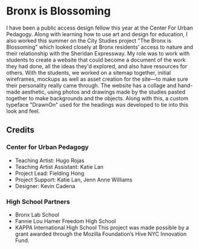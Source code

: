 # Bronx is Blossoming
I have been a public access design fellow this year at the Center For Urban Pedagogy. Along with learning how to use art and design for education, I also worked this summer on the City Studies project "The Bronx is Blossoming" which looked closely at Bronx residents' access to nature and their relationship with the Sheridan Expressway. My role was to work with students to create a website that could become a document of the work they had done, all the ideas they'd explored, and also have resources for others. With the students, we worked on a sitemap together, initial wireframes, mockups as well as asset creation for the site—to make sure their personality really came through. The website has a collage and hand-made aesthetic, using photos and drawings made by the studies pasted together to make backgrounds and the objects. Along with this, a custom typeface "DrawnOn" used for the headings was developed to tie into this look and feel.

## Credits

### Center for Urban Pedagogy

* Teaching Artist: Hugo Rojas
* Teaching Artist Assistant: Katie Lan
* Project Lead: Fielding Hong
* Project Support: Katie Lan, Jenn Anne Williams
*  Designer: Kevin Cadena

### High School Partners
* Bronx Lab School
* Fannie Lou Hamer Freedom High School
* KAPPA International High School
This project was made possible by a grant awarded through the Mozilla Foundation’s Hive NYC Innovation Fund.

